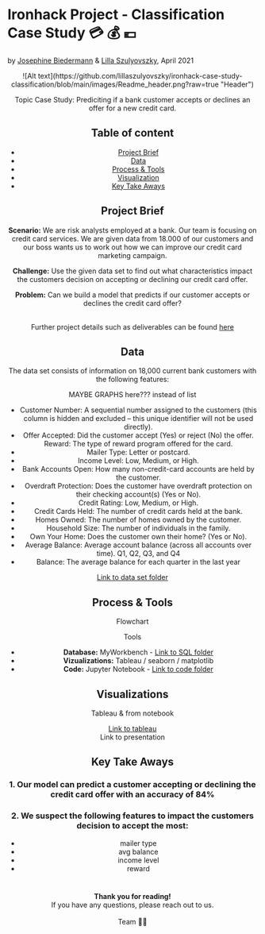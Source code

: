 # Ironhack Project - Classification Case Study :credit_card: :moneybag: :euro:
by [Josephine Biedermann](https://github.com/JosephineBiedermann) & [Lilla Szulyovszky](https://github.com/lillaszulyovszky), April 2021

<p align="center">![Alt text](https://github.com/lillaszulyovszky/ironhack-case-study-classification/blob/main/images/Readme_header.png?raw=true "Header")
<Header picture>
Topic Case Study: Prediciting if a bank customer accepts or declines an offer for a new credit card.</p>
    
## Table of content

- [Project Brief](https://github.com/lillaszulyovszky/ironhack-case-study-classification/blob/main/README.md#project-brief)
- [Data](https://github.com/lillaszulyovszky/ironhack-case-study-classification/blob/main/README.md#data)
- [Process & Tools](https://github.com/lillaszulyovszky/ironhack-case-study-classification#process--tools)
- [Visualization](https://github.com/lillaszulyovszky/ironhack-case-study-classification#visualizations)
- [Key Take Aways](https://github.com/lillaszulyovszky/ironhack-case-study-classification#key-take-aways)

## Project Brief
**Scenario:**
We are risk analysts employed at a bank. Our team is focusing on credit card services.
We are given data from 18.000 of our customers and our boss wants us to work out how we can improve our credit card marketing campaign.

**Challenge:**
Use the given data set to find out what characteristics impact the customers decision on accepting or declining our credit card offer.

**Problem:**
Can we build a model that predicts if our customer accepts or declines the credit card offer?<br/><br/>

Further project details such as deliverables can be found [here](https://github.com/lillaszulyovszky/ironhack-case-study-classification/tree/main/project_details)

## Data

The data set consists of information on 18,000 current bank customers with the following features:

MAYBE GRAPHS here??? instead of list

- Customer Number: A sequential number assigned to the customers (this column is hidden and excluded – this unique identifier will not be used directly).
- Offer Accepted: Did the customer accept (Yes) or reject (No) the offer. Reward: The type of reward program offered for the card.
- Mailer Type: Letter or postcard.
- Income Level: Low, Medium, or High.
- Bank Accounts Open: How many non-credit-card accounts are held by the customer.
- Overdraft Protection: Does the customer have overdraft protection on their checking account(s) (Yes or No).
- Credit Rating: Low, Medium, or High.
- Credit Cards Held: The number of credit cards held at the bank.
- Homes Owned: The number of homes owned by the customer.
- Household Size: The number of individuals in the family.
- Own Your Home: Does the customer own their home? (Yes or No).
- Average Balance: Average account balance (across all accounts over time). Q1, Q2, Q3, and Q4
- Balance: The average balance for each quarter in the last year

[Link to data set folder](https://github.com/lillaszulyovszky/ironhack-case-study-classification/tree/main/data_sets)

## Process & Tools

Flowchart

Tools
 - **Database:** MyWorkbench - [Link to SQL folder](https://github.com/lillaszulyovszky/ironhack-case-study-classification/tree/main/sql)
 - **Vizualizations:** Tableau / seaborn / matplotlib
 - **Code:** Jupyter Notebook - [Link to code folder](https://github.com/lillaszulyovszky/ironhack-case-study-classification/tree/main/code)

## Visualizations

Tableau & from notebook

[Link to tableau](https://public.tableau.com/profile/szulyovszky.lilla#!/vizhome/CaseStudyClassification_Lilla/Task9-Dashboard2?publish=yes) <br/>
Link to presentation

## Key Take Aways

### 1. Our model can predict a customer accepting or declining the credit card offer with an accuracy of 84%
### 2. We suspect the following features to impact the customers decision to accept the most:
  - mailer type
  - avg balance
  - income level
  - reward
# 

**Thank you for reading!** <br/>
If you have any questions, please reach out to us.<br/><br/>
Team :mage_woman:
